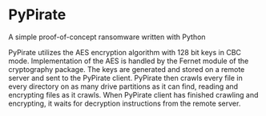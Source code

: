 # PyPirate
A simple proof-of-concept ransomware written with Python

PyPirate utilizes the AES encryption algorithm with 128 bit keys in CBC mode. Implementation of the AES is handled by the Fernet module of the cryptography package. The keys are generated and stored on a remote server and sent to the PyPirate client. PyPirate then crawls every file in every directory on as many drive partitions as it can find, reading and encrypting files as it crawls. When PyPirate client has finished crawling and encrypting, it waits for decryption instructions from the remote server.
